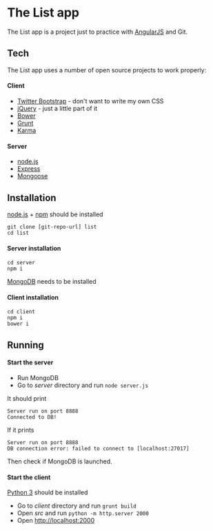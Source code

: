 The List app
=========

The List app is a project just to practice with [AngularJS] and Git.

Tech
-----------

The List app uses a number of open source projects to work properly:

#### Client
* [Twitter Bootstrap] - don't want to write my own CSS
* [jQuery] - just a little part of it
* [Bower]
* [Grunt]
* [Karma]

#### Server
* [node.js]
* [Express]
* [Mongoose]

Installation
--------------

[node.js] + [npm] should be installed

```
git clone [git-repo-url] list
cd list
```

#### Server installation

```
cd server
npm i
```
[MongoDB] needs to be installed

#### Client installation
```
cd client
npm i
bower i
```

Running
------------
#### Start the server
* Run MongoDB
* Go to *server* directory and run `node server.js`

It should print
```
Server run on port 8888
Connected to DB!
```

If it prints
```
Server run on port 8888
DB connection error: failed to connect to [localhost:27017]
```

Then check if MongoDB is launched.

#### Start the client
[Python 3] should be installed
* Go to *client* directory and run `grunt build`
* Open *src* and run `python -m http.server 2000`
* Open [http://localhost:2000]

[node.js]:http://nodejs.org
[Twitter Bootstrap]:http://twitter.github.com/bootstrap/
[jQuery]:http://jquery.com
[express]:http://expressjs.com
[MongoDb]:http://www.mongodb.org/downloads
[Mongoose]:http://mongoosejs.com/
[Grunt]:http://gruntjs.com/
[Bower]:http://bower.io/
[Karma]:http://karma-runner.github.io/
[AngularJS]:https://angularjs.org/
[npm]:https://www.npmjs.org/
[http://localhost:2000]:http://localhost:2000
[Python 3]:https://www.python.org/downloads/